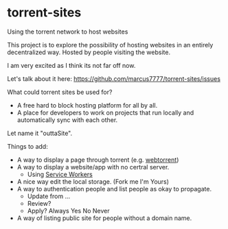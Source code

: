 torrent-sites
=============

Using the torrent network to host websites

This project is to explore the possibility of hosting websites in an entirely decentralized way. Hosted by people visiting the website.

I am very excited as I think its not far off now.

Let's talk about it here: https://github.com/marcus7777/torrent-sites/issues

What could torrent sites be used for?
* A free hard to block hosting platform for all by all.
* A place for developers to work on projects that run locally and automatically sync with each other.

Let name it "outtaSite". 

Things to add:
* A way to display a page through torrent (e.g. [webtorrent](https://github.com/feross/webtorrent))
* A way to display a website/app with no certral server.
  * Using [Service Workers](http://www.w3.org/TR/2014/WD-service-workers-20141118/)
* A nice way edit the local storage. (Fork me I'm Yours)
* A way to authentication people and list people as okay to propagate.
  * Update from ...
  * Review?
  * Apply? Always Yes No Never
* A way of listing public site for people without a domain name.
